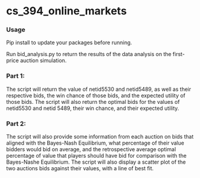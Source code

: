 # cs_394_online_markets
### Usage
Pip install to update your packages before running.

Run bid_analysis.py to return the results of the data analysis on the first-price auction simulation. 

### Part 1:
The script will return the value of netid5530 and netid5489, as well as their respective bids, the win chance of those bids, and the expected utility of those bids.
The script will also return the optimal bids for the values of netid5530 and netid 5489, their win chance, and their expected utility.

### Part 2:
The script will also provide some information from each auction on bids that aligned with the Bayes-Nash Equilibrium, what percentage of their value bidders would bid on average, and the retrospective average optimal percentage of value that players should have bid for comparison with the Bayes-Nashe Equilibrium.
The script will also display a scatter plot of the two auctions bids against their values, with a line of best fit.
